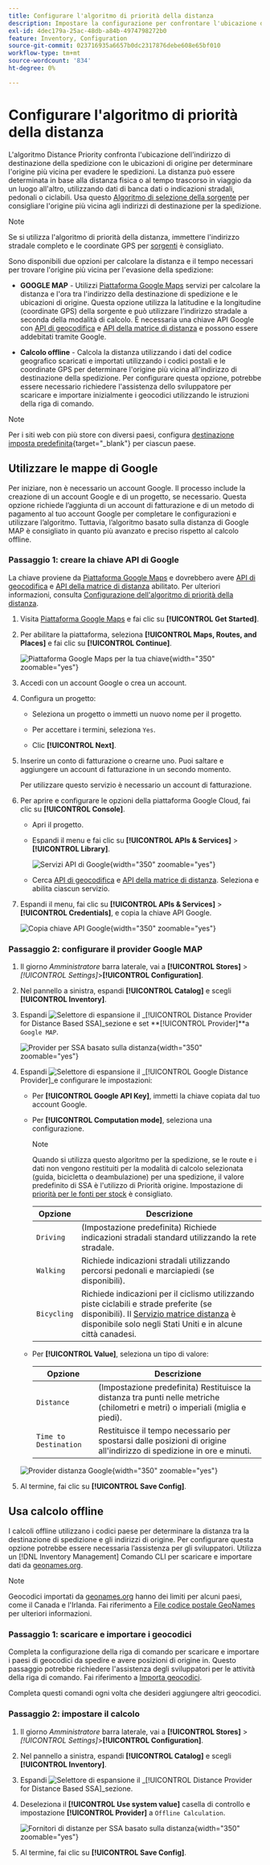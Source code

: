 ```yaml
---
title: Configurare l'algoritmo di priorità della distanza
description: Impostare la configurazione per confrontare l'ubicazione dell'indirizzo di destinazione di spedizione con le ubicazioni di origine per determinare l'origine più vicina per evadere le spedizioni.
exl-id: 4dec179a-25ac-48db-a84b-4974798272b0
feature: Inventory, Configuration
source-git-commit: 023716935a6657b0dc2317876debe608e65bf010
workflow-type: tm+mt
source-wordcount: '834'
ht-degree: 0%

---
```


# Configurare l&#39;algoritmo di priorità della distanza

L&#39;algoritmo Distance Priority confronta l&#39;ubicazione dell&#39;indirizzo di destinazione della spedizione con le ubicazioni di origine per determinare l&#39;origine più vicina per evadere le spedizioni. La distanza può essere determinata in base alla distanza fisica o al tempo trascorso in viaggio da un luogo all&#39;altro, utilizzando dati di banca dati o indicazioni stradali, pedonali o ciclabili. Usa questo [Algoritmo di selezione della sorgente](selection-reservations.md) per consigliare l&#39;origine più vicina agli indirizzi di destinazione per la spedizione.

>[!NOTE]
>
>Se si utilizza l&#39;algoritmo di priorità della distanza, immettere l&#39;indirizzo stradale completo e le coordinate GPS per [sorgenti](sources-add.md) è consigliato.

Sono disponibili due opzioni per calcolare la distanza e il tempo necessari per trovare l&#39;origine più vicina per l&#39;evasione della spedizione:

- **GOOGLE MAP** - Utilizzi [Piattaforma Google Maps][1] servizi per calcolare la distanza e l&#39;ora tra l&#39;indirizzo della destinazione di spedizione e le ubicazioni di origine. Questa opzione utilizza la latitudine e la longitudine (coordinate GPS) della sorgente e può utilizzare l’indirizzo stradale a seconda della modalità di calcolo. È necessaria una chiave API Google con [API di geocodifica][2] e [API della matrice di distanza][3] e possono essere addebitati tramite Google.

- **Calcolo offline** - Calcola la distanza utilizzando i dati del codice geografico scaricati e importati utilizzando i codici postali e le coordinate GPS per determinare l&#39;origine più vicina all&#39;indirizzo di destinazione della spedizione. Per configurare questa opzione, potrebbe essere necessario richiedere l&#39;assistenza dello sviluppatore per scaricare e importare inizialmente i geocodici utilizzando le istruzioni della riga di comando.

>[!NOTE]
>
>Per i siti web con più store con diversi paesi, configura [destinazione imposta predefinita](../stores-purchase/tax-class.md#default-tax-destination){target="_blank"} per ciascun paese.

## Utilizzare le mappe di Google

Per iniziare, non è necessario un account Google. Il processo include la creazione di un account Google e di un progetto, se necessario. Questa opzione richiede l’aggiunta di un account di fatturazione e di un metodo di pagamento al tuo account Google per completare le configurazioni e utilizzare l’algoritmo.
Tuttavia, l’algoritmo basato sulla distanza di Google MAP è consigliato in quanto più avanzato e preciso rispetto al calcolo offline.

### Passaggio 1: creare la chiave API di Google

La chiave proviene da [Piattaforma Google Maps][1] e dovrebbero avere [API di geocodifica][2] e [API della matrice di distanza][3] abilitato. Per ulteriori informazioni, consulta [Configurazione dell&#39;algoritmo di priorità della distanza](distance-priority-algorithm.md).

1. Visita [Piattaforma Google Maps][1] e fai clic su **[!UICONTROL Get Started]**.

1. Per abilitare la piattaforma, seleziona **[!UICONTROL Maps, Routes, and Places]** e fai clic su **[!UICONTROL Continue]**.

   ![Piattaforma Google Maps per la tua chiave](assets/inventory-google-key1.png){width="350" zoomable="yes"}

1. Accedi con un account Google o crea un account.

1. Configura un progetto:

   - Seleziona un progetto o immetti un nuovo nome per il progetto.

   - Per accettare i termini, seleziona `Yes`.

   - Clic **[!UICONTROL Next]**.

1. Inserire un conto di fatturazione o crearne uno. Puoi saltare e aggiungere un account di fatturazione in un secondo momento.

   Per utilizzare questo servizio è necessario un account di fatturazione.

1. Per aprire e configurare le opzioni della piattaforma Google Cloud, fai clic su **[!UICONTROL Console]**.

   - Apri il progetto.

   - Espandi il menu e fai clic su **[!UICONTROL APIs & Services]** > **[!UICONTROL Library]**.

     ![Servizi API di Google](assets/inventory-google-key2.png){width="350" zoomable="yes"}

   - Cerca [API di geocodifica][2] e [API della matrice di distanza][3]. Seleziona e abilita ciascun servizio.

1. Espandi il menu, fai clic su **[!UICONTROL APIs & Services]** > **[!UICONTROL Credentials]**, e copia la chiave API Google.

   ![Copia chiave API Google](assets/inventory-google-key3.png){width="350" zoomable="yes"}

### Passaggio 2: configurare il provider Google MAP

1. Il giorno _Amministratore_ barra laterale, vai a **[!UICONTROL Stores]** > _[!UICONTROL Settings]_>**[!UICONTROL Configuration]**.

1. Nel pannello a sinistra, espandi **[!UICONTROL Catalog]** e scegli **[!UICONTROL Inventory]**.

1. Espandi ![Selettore di espansione](../assets/icon-display-expand.png) il _[!UICONTROL Distance Provider for Distance Based SSA]_sezione e set **[!UICONTROL Provider]**a `Google MAP`.

   ![Provider per SSA basato sulla distanza](assets/config-catalog-inventory-distance-provider.png){width="350" zoomable="yes"}

1. Espandi ![Selettore di espansione](../assets/icon-display-expand.png) il _[!UICONTROL Google Distance Provider]_e configurare le impostazioni:

   - Per **[!UICONTROL Google API Key]**, immetti la chiave copiata dal tuo account Google.

   - Per **[!UICONTROL Computation mode]**, seleziona una configurazione.

     >[!NOTE]
     >
     >Quando si utilizza questo algoritmo per la spedizione, se le route e i dati non vengono restituiti per la modalità di calcolo selezionata (guida, bicicletta o deambulazione) per una spedizione, il valore predefinito di SSA è l&#39;utilizzo di Priorità origine. Impostazione di [priorità per le fonti per stock](stocks-prioritize-sources.md) è consigliato.

     | Opzione | Descrizione |
     | ----- | ----- |
     | `Driving` | (Impostazione predefinita) Richiede indicazioni stradali standard utilizzando la rete stradale. |
     | `Walking` | Richiede indicazioni stradali utilizzando percorsi pedonali e marciapiedi (se disponibili). |
     | `Bicycling` | Richiede indicazioni per il ciclismo utilizzando piste ciclabili e strade preferite (se disponibili). Il [Servizio matrice distanza][4] è disponibile solo negli Stati Uniti e in alcune città canadesi. |

   - Per **[!UICONTROL Value]**, seleziona un tipo di valore:

     | Opzione | Descrizione |
     | ----- | ----- |
     | `Distance` | (Impostazione predefinita) Restituisce la distanza tra punti nelle metriche (chilometri e metri) o imperiali (miglia e piedi). |
     | `Time to Destination` | Restituisce il tempo necessario per spostarsi dalle posizioni di origine all&#39;indirizzo di spedizione in ore e minuti. |

   ![Provider distanza Google](assets/config-catalog-inventory-distance-provider-settings.png){width="350" zoomable="yes"}

1. Al termine, fai clic su **[!UICONTROL Save Config]**.

## Usa calcolo offline

I calcoli offline utilizzano i codici paese per determinare la distanza tra la destinazione di spedizione e gli indirizzi di origine. Per configurare questa opzione potrebbe essere necessaria l’assistenza per gli sviluppatori. Utilizza un [!DNL Inventory Management] Comando CLI per scaricare e importare dati da [geonames.org][5].

>[!NOTE]
>
>Geocodici importati da [geonames.org][5] hanno dei limiti per alcuni paesi, come il Canada e l&#39;Irlanda. Fai riferimento a [File codice postale GeoNames][6] per ulteriori informazioni.

### Passaggio 1: scaricare e importare i geocodici

Completa la configurazione della riga di comando per scaricare e importare i paesi di geocodici da spedire e avere posizioni di origine in. Questo passaggio potrebbe richiedere l&#39;assistenza degli sviluppatori per le attività della riga di comando. Fai riferimento a [Importa geocodici](cli.md#import-geocodes).

Completa questi comandi ogni volta che desideri aggiungere altri geocodici.

### Passaggio 2: impostare il calcolo

1. Il giorno _Amministratore_ barra laterale, vai a **[!UICONTROL Stores]** > _[!UICONTROL Settings]_>**[!UICONTROL Configuration]**.

1. Nel pannello a sinistra, espandi **[!UICONTROL Catalog]** e scegli **[!UICONTROL Inventory]**.

1. Espandi ![Selettore di espansione](../assets/icon-display-expand.png) il _[!UICONTROL Distance Provider for Distance Based SSA]_sezione.

1. Deseleziona il **[!UICONTROL Use system value]** casella di controllo e impostazione **[!UICONTROL Provider]** a `Offline Calculation`.

   ![Fornitori di distanze per SSA basato sulla distanza](assets/inventory-distance-offline.png){width="350" zoomable="yes"}

1. Al termine, fai clic su **[!UICONTROL Save Config]**.

[1]: https://cloud.google.com/maps-platform/
[2]: https://developers.google.com/maps/documentation/geocoding/start
[3]: https://developers.google.com/maps/documentation/distance-matrix/start
[4]: https://developers.google.com/maps/documentation/javascript/distancematrix#travel_modes
[5]: https://www.geonames.org/
[6]: https://download.geonames.org/export/zip/readme.txt
